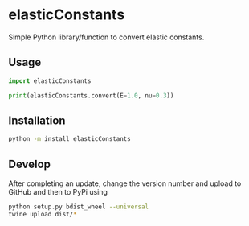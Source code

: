 # elasticConstants

Simple Python library/function to convert elastic constants.

## Usage

```python
import elasticConstants

print(elasticConstants.convert(E=1.0, nu=0.3))
```

## Installation

```bash
python -m install elasticConstants
```

## Develop

After completing an update, change the version number and upload to GitHub and then to PyPi using

```bash
python setup.py bdist_wheel --universal
twine upload dist/*
```
